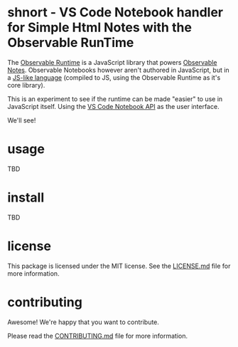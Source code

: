 shnort - VS Code Notebook handler for Simple Html Notes with the Observable RunTime
================================================================================

The [Observable Runtime][] is a JavaScript library that powers
[Observable Notes][].  Observable Notebooks however aren't authored
in JavaScript, but in a [JS-like language] (compiled to JS, using the Observable
Runtime as it's core library).

This is an experiment to see if the runtime can be made "easier" to use in
JavaScript itself.  Using the [VS Code Notebook API][] as the user interface.

We'll see!

[Observable Runtime]: https://github.com/observablehq/runtime
[Observable Notes]: https://observablehq.com/@observablehq/five-minute-introduction
[JS-like language]: https://observablehq.com/@observablehq/observables-not-javascript
[VS Code Notebook API]: https://code.visualstudio.com/api/extension-guides/notebook

usage
================================================================================

TBD


install
================================================================================

TBD


license
================================================================================

This package is licensed under the MIT license.  See the [LICENSE.md][] file
for more information.


contributing
================================================================================

Awesome!  We're happy that you want to contribute.

Please read the [CONTRIBUTING.md][] file for more information.


[LICENSE.md]: LICENSE.md
[CONTRIBUTING.md]: CONTRIBUTING.md
[CHANGELOG.md]: CHANGELOG.md